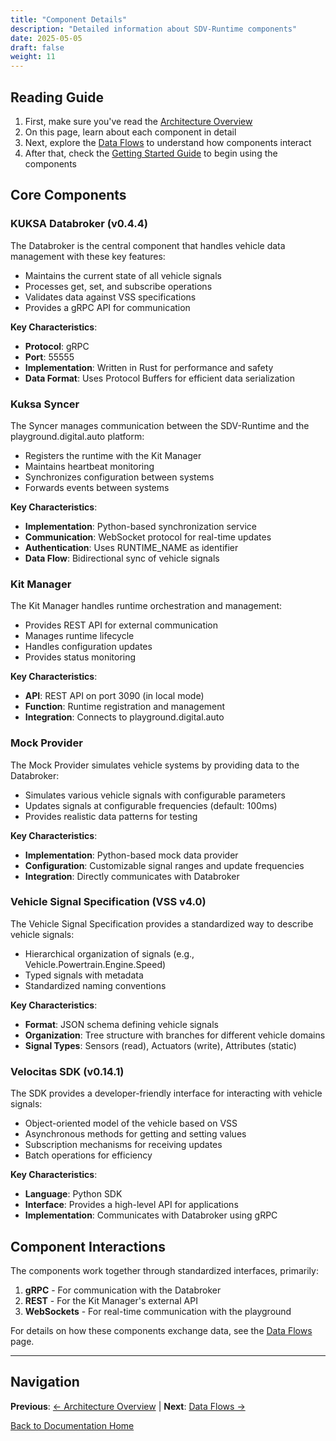 ```yaml
---
title: "Component Details"
description: "Detailed information about SDV-Runtime components"
date: 2025-05-05
draft: false
weight: 11
---
```




## Reading Guide

1. First, make sure you've read the [Architecture Overview](../)
2. On this page, learn about each component in detail
3. Next, explore the [Data Flows](../data-flows/) to understand how components interact
4. After that, check the [Getting Started Guide](../getting-started/) to begin using the components

## Core Components

### KUKSA Databroker (v0.4.4)

The Databroker is the central component that handles vehicle data management with these key features:

* Maintains the current state of all vehicle signals
* Processes get, set, and subscribe operations
* Validates data against VSS specifications
* Provides a gRPC API for communication

**Key Characteristics**:
- **Protocol**: gRPC
- **Port**: 55555
- **Implementation**: Written in Rust for performance and safety
- **Data Format**: Uses Protocol Buffers for efficient data serialization

### Kuksa Syncer

The Syncer manages communication between the SDV-Runtime and the playground.digital.auto platform:

* Registers the runtime with the Kit Manager
* Maintains heartbeat monitoring
* Synchronizes configuration between systems
* Forwards events between systems

**Key Characteristics**:
- **Implementation**: Python-based synchronization service
- **Communication**: WebSocket protocol for real-time updates
- **Authentication**: Uses RUNTIME_NAME as identifier
- **Data Flow**: Bidirectional sync of vehicle signals

### Kit Manager

The Kit Manager handles runtime orchestration and management:

* Provides REST API for external communication
* Manages runtime lifecycle
* Handles configuration updates
* Provides status monitoring

**Key Characteristics**:
- **API**: REST API on port 3090 (in local mode)
- **Function**: Runtime registration and management
- **Integration**: Connects to playground.digital.auto

### Mock Provider

The Mock Provider simulates vehicle systems by providing data to the Databroker:

* Simulates various vehicle signals with configurable parameters
* Updates signals at configurable frequencies (default: 100ms)
* Provides realistic data patterns for testing

**Key Characteristics**:
- **Implementation**: Python-based mock data provider
- **Configuration**: Customizable signal ranges and update frequencies
- **Integration**: Directly communicates with Databroker

### Vehicle Signal Specification (VSS v4.0)

The Vehicle Signal Specification provides a standardized way to describe vehicle signals:

* Hierarchical organization of signals (e.g., Vehicle.Powertrain.Engine.Speed)
* Typed signals with metadata
* Standardized naming conventions

**Key Characteristics**:
- **Format**: JSON schema defining vehicle signals
- **Organization**: Tree structure with branches for different vehicle domains
- **Signal Types**: Sensors (read), Actuators (write), Attributes (static)

### Velocitas SDK (v0.14.1)

The SDK provides a developer-friendly interface for interacting with vehicle signals:

* Object-oriented model of the vehicle based on VSS
* Asynchronous methods for getting and setting values
* Subscription mechanisms for receiving updates
* Batch operations for efficiency

**Key Characteristics**:
- **Language**: Python SDK
- **Interface**: Provides a high-level API for applications
- **Implementation**: Communicates with Databroker using gRPC

## Component Interactions

The components work together through standardized interfaces, primarily:

1. **gRPC** - For communication with the Databroker
2. **REST** - For the Kit Manager's external API
3. **WebSockets** - For real-time communication with the playground

For details on how these components exchange data, see the [Data Flows](../data-flows/) page.

---

## Navigation

**Previous**: [← Architecture Overview](../) | **Next**: [Data Flows →](../data-flows/)

[Back to Documentation Home](/)
